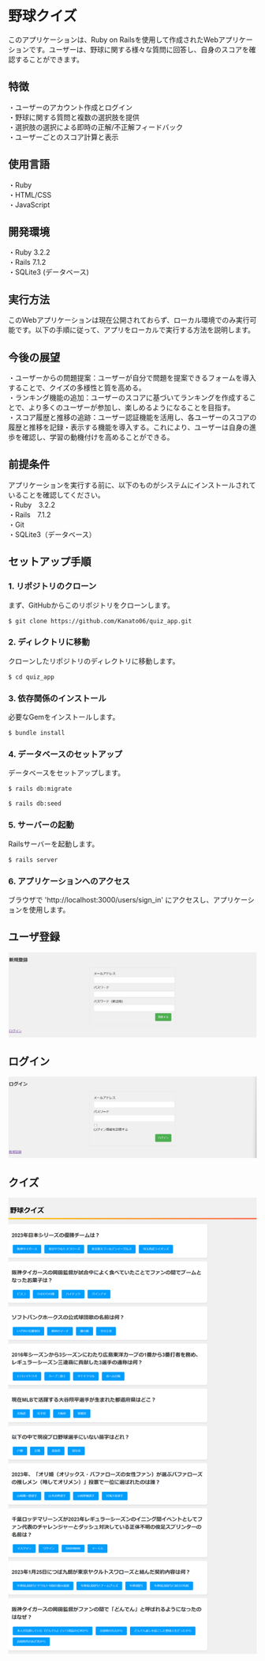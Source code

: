 # 野球クイズ

このアプリケーションは、Ruby on Railsを使用して作成されたWebアプリケーションです。ユーザーは、野球に関する様々な質問に回答し、自身のスコアを確認することができます。

## 特徴  
・ユーザーのアカウント作成とログイン  
・野球に関する質問と複数の選択肢を提供  
・選択肢の選択による即時の正解/不正解フィードバック  
・ユーザーごとのスコア計算と表示  
  
## 使用言語  
・Ruby  
・HTML/CSS  
・JavaScript  
  
## 開発環境    
・Ruby 3.2.2  
・Rails 7.1.2  
・SQLite3 (データベース)  
  
## 実行方法  
このWebアプリケーションは現在公開されておらず、ローカル環境でのみ実行可能です。以下の手順に従って、アプリをローカルで実行する方法を説明します。  

## 今後の展望  
・ユーザーからの問題提案：ユーザーが自分で問題を提案できるフォームを導入することで、クイズの多様性と質を高める。  
・ランキング機能の追加：ユーザーのスコアに基づいてランキングを作成することで、より多くのユーザーが参加し、楽しめるようになることを目指す。  
・スコア履歴と推移の追跡：ユーザー認証機能を活用し、各ユーザーのスコアの履歴と推移を記録・表示する機能を導入する。これにより、ユーザーは自身の進歩を確認し、学習の動機付けを高めることができる。  
  
## 前提条件    
アプリケーションを実行する前に、以下のものがシステムにインストールされていることを確認してください。  
・Ruby　3.2.2  
・Rails　7.1.2  
・Git  
・SQLite3（データベース）  
  
## セットアップ手順  
### 1. リポジトリのクローン  
まず、GitHubからこのリポジトリをクローンします。  
```
$ git clone https://github.com/Kanato06/quiz_app.git
```
  
### 2. ディレクトリに移動  
クローンしたリポジトリのディレクトリに移動します。  
```
$ cd quiz_app
```

### 3. 依存関係のインストール  
必要なGemをインストールします。
```
$ bundle install
```

### 4. データベースのセットアップ  
データベースをセットアップします。
```
$ rails db:migrate
```
```
$ rails db:seed
```

### 5. サーバーの起動  
Railsサーバーを起動します。
```
$ rails server
```

### 6. アプリケーションへのアクセス  
ブラウザで 'http://localhost:3000/users/sign_in' にアクセスし、アプリケーションを使用します。
  
## ユーザ登録  
  
![Example Image](images/registrations_screenshot.png)
  
## ログイン  
  
![Example Image](images/login_screenshot.png)

## クイズ
  
![Example Image](images/screenshot.png)
